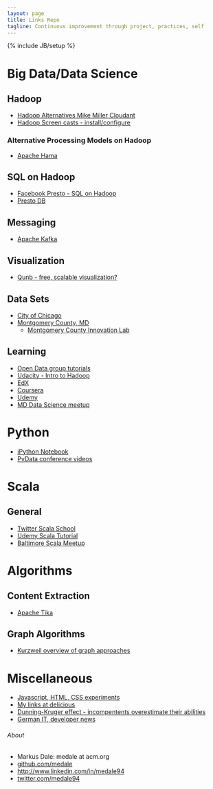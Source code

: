 ```yaml
---
layout: page
title: Links Repo
tagline: Continuous improvement through project, practices, self
---
```

{% include JB/setup %}

# Big Data/Data Science

## Hadoop
* [Hadoop Alternatives Mike Miller Cloudant](http://gigaom.com/2012/07/07/why-the-days-are-numbered-for-hadoop-as-we-know-it/)
* [Hadoop Screen casts - install/configure](http://www.hadoopscreencasts.com/)

### Alternative Processing Models on Hadoop
* [Apache Hama](http://hama.apache.org/)

## SQL on Hadoop
* [Facebook Presto - SQL on Hadoop](http://gigaom.com/2013/11/06/facebook-open-sources-its-sql-on-hadoop-engine-and-the-web-rejoices/)
* [Presto DB](http://prestodb.io/)

## Messaging
* [Apache Kafka](http://kafka.apache.org/)

## Visualization
* [Qunb - free, scalable visualization?](http://www.qunb.com/)

## Data Sets
* [City of Chicago](https://data.cityofchicago.org/)
* [Montgomery County, MD](https://data.montgomerycountymd.gov/)
    * [Montgomery County Innovation Lab](https://data.montgomerycountymd.gov/)

## Learning
* [Open Data group tutorials](http://tutorials.opendatagroup.com/)
* [Udacity - Intro to Hadoop](https://www.udacity.com/course/ud617)
* [EdX](https://www.edx.org/)
* [Coursera](https://www.coursera.org/)
* [Udemy](https://www.udemy.com/)
* [MD Data Science meetup](http://www.meetup.com/Data-Science-MD/)

# Python
* [iPython Notebook](http://ipython.org/)
* [PyData conference videos](http://vimeo.com/pydata/)

# Scala

## General
* [Twitter Scala School](http://twitter.github.io/scala_school/)
* [Udemy Scala Tutorial](https://blog.udemy.com/scala-tutorial-getting-started-with-scala/)
* [Baltimore Scala Meetup](http://www.meetup.com/Baltimore-Scala/)

# Algorithms

## Content Extraction
* [Apache Tika](http://tika.apache.org/)

## Graph Algorithms
* [Kurzweil overview of graph approaches](http://www.kurzweilai.net/a-simplified-graphical-approach-to-machine-learning)

# Miscellaneous
* [Javascript, HTML, CSS experiments](http://jsfiddle.net/)
* [My links at delicious](https://delicious.com/medale94)
* [Dunning-Kruger effect - incompentents overestimate their abilities](http://en.wikipedia.org/wiki/Dunning%E2%80%93Kruger_effect)
* [German IT, developer news](http://www.heise.de/)

<h6>About</h6>
   <ul>
     <li class="contact">Markus Dale: medale at acm.org</li>
     <li class="github"><a href="http://github.com/medale/" rel="me">github.com/medale</a></li>
     <li class="linkedin"><a href="http://www.linkedin.com/in/medale94" rel="me">http://www.linkedin.com/in/medale94</a></li>
     <li class="twitter"><a href="http://twitter.com/medale94/" rel="me">twitter.com/medale94</a></li>
   </ul>
